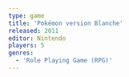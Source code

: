 ```yaml
---
type: game
title: 'Pokémon version Blanche'
released: 2011
editor: Nintendo
players: 5
genres:
  - 'Role Playing Game (RPG)'
---
```

